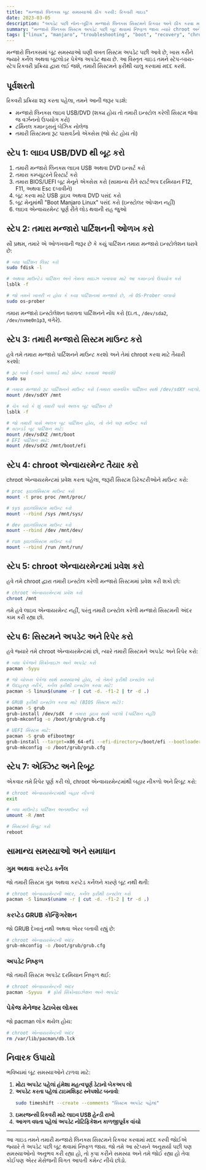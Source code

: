 ```yaml
---
title: "મન્જારો લિનક્સ બૂટ સમસ્યાઓ ઠીક કરવી: રિકવરી ગાઇડ"
date: 2023-03-05
description: "અપડેટ પછી નોન-બૂટિંગ મન્જારો લિનક્સ સિસ્ટમને રિકવર અને ઠીક કરવા માટેની સ્ટેપ-બાય-સ્ટેપ ગાઇડ"
summary: "મન્જારો લિનક્સ સિસ્ટમ અપડેટ પછી બૂટ થવામાં નિષ્ફળ જાય ત્યારે chroot અને સિસ્ટમ રિપેર ટેકનિક્સનો ઉપયોગ કરીને તેને કેવી રીતે રિકવર કરવું તે શીખો."
tags: ["linux", "manjaro", "troubleshooting", "boot", "recovery", "chroot", "system-repair"]
---
```


મન્જારો લિનક્સમાં બૂટ સમસ્યાઓ ઘણી વખત સિસ્ટમ અપડેટ પછી આવે છે, ખાસ કરીને જ્યારે કર્નેલ અથવા બૂટલોડર પેકેજ અપડેટ થાય છે. આ વિસ્તૃત ગાઇડ તમને સ્ટેપ-બાય-સ્ટેપ રિકવરી પ્રક્રિયા દ્વારા લઈ જશે, તમારી સિસ્ટમને ફરીથી ચાલુ કરવામાં મદદ કરશે.

## પૂર્વશરતો

રિકવરી પ્રક્રિયા શરૂ કરતા પહેલા, તમને આની જરૂર પડશે:

- મન્જારો લિનક્સ લાઇવ USB/DVD (શક્ય હોય તો તમારી ઇન્સ્ટોલ કરેલી સિસ્ટમ જેવા જ વર્ઝનનો ઉપયોગ કરો)
- ટર્મિનલ કમાન્ડ્સનું બેઝિક નોલેજ
- તમારી સિસ્ટમના રૂટ પાસવર્ડનો એક્સેસ (જો સેટ હોય તો)

## સ્ટેપ 1: લાઇવ USB/DVD થી બૂટ કરો

1. તમારી મન્જારો લિનક્સ લાઇવ USB અથવા DVD ઇન્સર્ટ કરો
2. તમારા કમ્પ્યુટરને રિસ્ટાર્ટ કરો
3. તમારા BIOS/UEFI બૂટ મેનૂને એક્સેસ કરો (સામાન્ય રીતે સ્ટાર્ટઅપ દરમિયાન F12, F11, અથવા Esc દબાવીને)
4. બૂટ કરવા માટે USB ડ્રાઇવ અથવા DVD પસંદ કરો
5. બૂટ મેનૂમાંથી "Boot Manjaro Linux" પસંદ કરો (ઇન્સ્ટોલર ઓપ્શન નહીં)
6. લાઇવ એન્વાયરમેન્ટ પૂર્ણ રીતે લોડ થવાની રાહ જુઓ

## સ્ટેપ 2: તમારા મન્જારો પાર્ટિશનની ઓળખ કરો

સૌ પ્રથમ, તમારે એ ઓળખવાની જરૂર છે કે કયું પાર્ટિશન તમારા મન્જારો ઇન્સ્ટોલેશન ધરાવે છે:

```bash
# બધા પાર્ટિશન લિસ્ટ કરો
sudo fdisk -l

# અથવા માઉન્ટેડ પાર્ટિશન અને તેમના સાઇઝ બતાવવા માટે આ કમાન્ડનો ઉપયોગ કરો
lsblk -f

# જો તમને ખાતરી ન હોય કે કયા પાર્ટિશનમાં મન્જારો છે, તો OS-Prober ચલાવો
sudo os-prober
```

તમારા મન્જારો ઇન્સ્ટોલેશન ધરાવતા પાર્ટિશનને નોંધ કરો (દા.ત., `/dev/sda2`, `/dev/nvme0n1p3`, વગેરે).

## સ્ટેપ 3: તમારી મન્જારો સિસ્ટમ માઉન્ટ કરો

હવે તમે તમારા મન્જારો પાર્ટિશનને માઉન્ટ કરશો અને તેમાં chroot કરવા માટે તૈયારી કરશો:

```bash
# રૂટ બનો (તમને પાસવર્ડ માટે પ્રોમ્પ્ટ કરવામાં આવશે)
sudo su

# તમારા મન્જારો રૂટ પાર્ટિશનને માઉન્ટ કરો (તમારા વાસ્તવિક પાર્ટિશન સાથે /dev/sdXY બદલો)
mount /dev/sdXY /mnt

# ચેક કરો કે શું તમારી પાસે અલગ બૂટ પાર્ટિશન છે
lsblk -f

# જો તમારી પાસે અલગ બૂટ પાર્ટિશન હોય, તો તેને પણ માઉન્ટ કરો
# સ્ટાન્ડર્ડ બૂટ પાર્ટિશન માટે:
mount /dev/sdXZ /mnt/boot
# EFI પાર્ટિશન માટે:
mount /dev/sdXZ /mnt/boot/efi
```

## સ્ટેપ 4: chroot એન્વાયરમેન્ટ તૈયાર કરો

chroot એન્વાયરમેન્ટમાં પ્રવેશ કરતા પહેલા, જરૂરી સિસ્ટમ ડિરેક્ટરીઓને માઉન્ટ કરો:

```bash
# proc ફાઇલસિસ્ટમ માઉન્ટ કરો
mount -t proc proc /mnt/proc/

# sys ફાઇલસિસ્ટમ માઉન્ટ કરો
mount --rbind /sys /mnt/sys/

# dev ફાઇલસિસ્ટમ માઉન્ટ કરો
mount --rbind /dev /mnt/dev/

# run ફાઇલસિસ્ટમ માઉન્ટ કરો
mount --rbind /run /mnt/run/
```

## સ્ટેપ 5: chroot એન્વાયરમેન્ટમાં પ્રવેશ કરો

હવે તમે chroot દ્વારા તમારી ઇન્સ્ટોલ કરેલી મન્જારો સિસ્ટમમાં પ્રવેશ કરી શકો છો:

```bash
# chroot એન્વાયરમેન્ટમાં પ્રવેશ કરો
chroot /mnt
```

તમે હવે લાઇવ એન્વાયરમેન્ટ નહીં, પરંતુ તમારી ઇન્સ્ટોલ કરેલી મન્જારો સિસ્ટમની અંદર કામ કરી રહ્યા છો.

## સ્ટેપ 6: સિસ્ટમને અપડેટ અને રિપેર કરો

હવે જ્યારે તમે chroot એન્વાયરમેન્ટમાં છો, ત્યારે તમારી સિસ્ટમને અપડેટ અને રિપેર કરો:

```bash
# બધા પેકેજને સિંક્રોનાઇઝ અને અપડેટ કરો
pacman -Syyu

# જો ચોક્કસ પેકેજ સાથે સમસ્યાઓ હોય, તો તેમને ફરીથી ઇન્સ્ટોલ કરો
# ઉદાહરણ તરીકે, કર્નેલ ફરીથી ઇન્સ્ટોલ કરવા માટે:
pacman -S linux$(uname -r | cut -d. -f1-2 | tr -d .)

# GRUB ફરીથી ઇન્સ્ટોલ કરવા માટે (BIOS સિસ્ટમ માટે):
pacman -S grub
grub-install /dev/sdX  # તમારા ડ્રાઇવ સાથે બદલો (પાર્ટિશન નહીં)
grub-mkconfig -o /boot/grub/grub.cfg

# UEFI સિસ્ટમ માટે:
pacman -S grub efibootmgr
grub-install --target=x86_64-efi --efi-directory=/boot/efi --bootloader-id=manjaro --recheck
grub-mkconfig -o /boot/grub/grub.cfg
```

## સ્ટેપ 7: એક્ઝિટ અને રિબૂટ

એકવાર તમે રિપેર પૂર્ણ કરી લો, chroot એન્વાયરમેન્ટમાંથી બહાર નીકળો અને રિબૂટ કરો:

```bash
# chroot એન્વાયરમેન્ટમાંથી બહાર નીકળો
exit

# બધા માઉન્ટેડ પાર્ટિશન અનમાઉન્ટ કરો
umount -R /mnt

# સિસ્ટમને રિબૂટ કરો
reboot
```

## સામાન્ય સમસ્યાઓ અને સમાધાન

### ગુમ અથવા કરપ્ટેડ કર્નેલ

જો તમારી સિસ્ટમ ગુમ અથવા કરપ્ટેડ કર્નેલને કારણે બૂટ નથી થતી:

```bash
# chroot એન્વાયરમેન્ટની અંદર, કર્નેલ ફરીથી ઇન્સ્ટોલ કરો
pacman -S linux$(uname -r | cut -d. -f1-2 | tr -d .)
```

### કરપ્ટેડ GRUB કોન્ફિગરેશન

જો GRUB દેખાતું નથી અથવા એરર બતાવી રહ્યું છે:

```bash
# chroot એન્વાયરમેન્ટની અંદર
grub-mkconfig -o /boot/grub/grub.cfg
```

### અપડેટ નિષ્ફળ

જો તમારી સિસ્ટમ અપડેટ દરમિયાન નિષ્ફળ થઈ:

```bash
# chroot એન્વાયરમેન્ટની અંદર
pacman -Syyuu  # ફોર્સ સિંક્રોનાઇઝેશન અને અપડેટ
```

### પેકેજ મેનેજર ડેટાબેસ લોક્સ

જો pacman લોક થયેલ હોય:

```bash
# chroot એન્વાયરમેન્ટની અંદર
rm /var/lib/pacman/db.lck
```

## નિવારક ઉપાયો

ભવિષ્યમાં બૂટ સમસ્યાઓને ટાળવા માટે:

1. **મોટા અપડેટ પહેલાં હંમેશા મહત્વપૂર્ણ ડેટાનો બેકઅપ લો**
2. **અપડેટ કરતા પહેલાં ટાઇમશિફ્ટ સ્નેપશોટ બનાવો**:
   ```bash
   sudo timeshift --create --comments "સિસ્ટમ અપડેટ પહેલાં"
   ```
3. **ઇમરજન્સી રિકવરી માટે લાઇવ USB હેન્ડી રાખો**
4. **આગળ વધતા પહેલાં અપડેટ નોટિફિકેશન કાળજીપૂર્વક વાંચો**

---

આ ગાઇડ તમને તમારી મન્જારો લિનક્સ સિસ્ટમને રિકવર કરવામાં મદદ કરવી જોઈએ જ્યારે તે અપડેટ પછી બૂટ થવામાં નિષ્ફળ જાય. જો તમે આ સ્ટેપ્સને અનુસર્યા પછી પણ સમસ્યાઓનો અનુભવ કરી રહ્યા હો, તો કૃપા કરીને સમસ્યા અને તમે જોઈ રહ્યા હો તેવા કોઈપણ એરર મેસેજની વિગત આપતી કમેન્ટ નીચે છોડો.